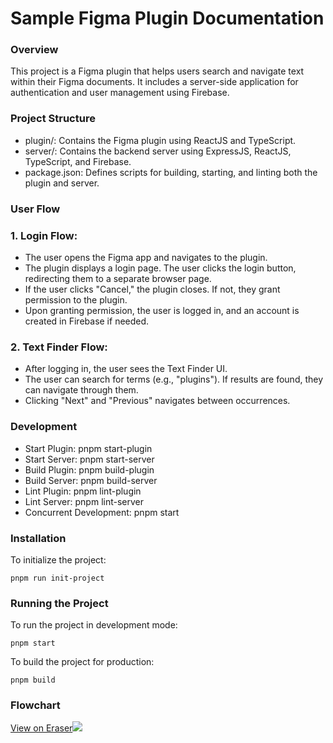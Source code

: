# Sample Figma Plugin Documentation

### Overview
This project is a Figma plugin that helps users search and navigate text within their Figma documents. It includes a server-side application for authentication and user management using Firebase.

### Project Structure

 - plugin/: Contains the Figma plugin using ReactJS and TypeScript.
 - server/: Contains the backend server using ExpressJS, ReactJS,
   TypeScript, and Firebase.
 - package.json: Defines scripts for building, starting, and linting
   both the plugin and server.

### User Flow

 ### 1. Login Flow:

 - The user opens the Figma app and navigates to the plugin.
 - The plugin displays a login page. The user clicks the login button,
   redirecting them to a separate browser page.
 - If the user clicks "Cancel," the plugin closes. If not, they grant
   permission to the plugin.
 - Upon granting permission, the user is logged in, and an account is
   created in Firebase if needed.

 ### 2. Text Finder Flow:

 - After logging in, the user sees the Text Finder UI.
 - The user can search for terms (e.g., "plugins"). If results are
   found, they can navigate through them.
 - Clicking "Next" and "Previous" navigates between occurrences.

### Development

 - Start Plugin: pnpm start-plugin
 - Start Server: pnpm start-server
 - Build Plugin: pnpm build-plugin
 - Build Server: pnpm build-server
 - Lint Plugin: pnpm lint-plugin
 - Lint Server: pnpm lint-server
 - Concurrent Development: pnpm start

### Installation
To initialize the project:

    pnpm run init-project

### Running the Project 

To run the project in development mode:

    pnpm start

To build the project for production:

    pnpm build

### Flowchart

[View on Eraser![](https://app.eraser.io/workspace/F8VBcW2fbVxhed41JoDf/preview?elements=DDu_7JVK97cpk7MpjcFMUQ&type=embed)](https://app.eraser.io/workspace/F8VBcW2fbVxhed41JoDf?elements=DDu_7JVK97cpk7MpjcFMUQ)

